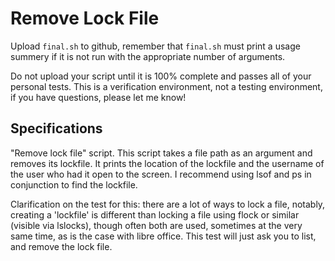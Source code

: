 # Remove Lock File

Upload `final.sh` to github, remember that `final.sh` must print a usage summery if it is not run with the appropriate number of arguments.

Do not upload your script until it is 100% complete and passes all of your personal tests.  This is a verification environment, not a testing environment, if you have questions, please let me know!


## Specifications
"Remove lock file" script. This script takes a file path as an argument and removes its lockfile. It prints the location of the lockfile and the username of the user who had it open to the screen. I recommend using lsof and ps in conjunction to find the lockfile.

Clarification on the test for this: there are a lot of ways to lock a file, notably, creating a 'lockfile' is different than locking a file using flock or similar (visible via lslocks), though often both are used, sometimes at the very same time, as is the case with libre office.  This test will just ask you to list, and remove the lock file.
